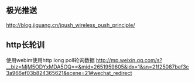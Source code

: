 

## 极光推送
http://blog.jiguang.cn/jpush_wireless_push_principle/


## http长轮训

使用webim使用http long poll轮询数据
http://mp.weixin.qq.com/s?__biz=MjM5ODYxMDA5OQ==&mid=2651959605&idx=1&sn=21f25087bef3c3a966ef03b824365621&scene=21#wechat_redirect